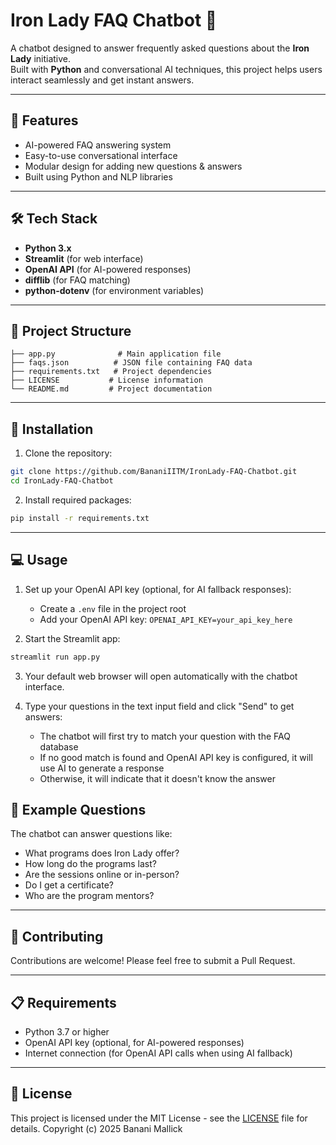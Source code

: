 # Iron Lady FAQ Chatbot 🤖  

A chatbot designed to answer frequently asked questions about the **Iron Lady** initiative.  
Built with **Python** and conversational AI techniques, this project helps users interact seamlessly and get instant answers.  

---

## 🚀 Features
- AI-powered FAQ answering system  
- Easy-to-use conversational interface  
- Modular design for adding new questions & answers  
- Built using Python and NLP libraries  

---

## 🛠️ Tech Stack
- **Python 3.x**  
- **Streamlit** (for web interface)
- **OpenAI API** (for AI-powered responses)
- **difflib** (for FAQ matching)
- **python-dotenv** (for environment variables)

---

## 📂 Project Structure
```
├── app.py              # Main application file
├── faqs.json          # JSON file containing FAQ data
├── requirements.txt   # Project dependencies
├── LICENSE           # License information
└── README.md         # Project documentation
```

---

## 🔧 Installation

1. Clone the repository:
```bash
git clone https://github.com/BananiIITM/IronLady-FAQ-Chatbot.git
cd IronLady-FAQ-Chatbot
```

2. Install required packages:
```bash
pip install -r requirements.txt
```

---

## 💻 Usage

1. Set up your OpenAI API key (optional, for AI fallback responses):
   - Create a `.env` file in the project root
   - Add your OpenAI API key: `OPENAI_API_KEY=your_api_key_here`

2. Start the Streamlit app:
```bash
streamlit run app.py
```

3. Your default web browser will open automatically with the chatbot interface.

4. Type your questions in the text input field and click "Send" to get answers:
   - The chatbot will first try to match your question with the FAQ database
   - If no good match is found and OpenAI API key is configured, it will use AI to generate a response
   - Otherwise, it will indicate that it doesn't know the answer

## 📝 Example Questions

The chatbot can answer questions like:
- What programs does Iron Lady offer?
- How long do the programs last?
- Are the sessions online or in-person?
- Do I get a certificate?
- Who are the program mentors?

---

## 🤝 Contributing

Contributions are welcome! Please feel free to submit a Pull Request.

---

## 📋 Requirements

- Python 3.7 or higher
- OpenAI API key (optional, for AI-powered responses)
- Internet connection (for OpenAI API calls when using AI fallback)

---

## 📄 License

This project is licensed under the MIT License - see the [LICENSE](LICENSE) file for details.
Copyright (c) 2025 Banani Mallick
